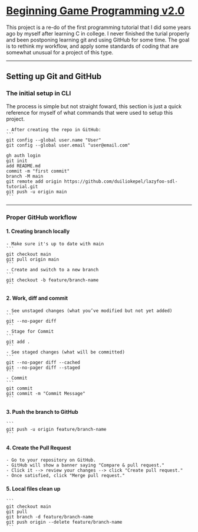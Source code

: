 # [Beginning Game Programming v2.0](https://lazyfoo.net/tutorials/SDL/)

This project is a re-do of the first programming tutorial that I did some years ago by myself after learning C in college. I never finished the turial properly and been postponing learning git and using GitHub for some time. The goal is to rethink my workflow, and apply some standards of coding that are somewhat unusual for a project of this type.

---

## Setting up Git and  GitHub

### The initial setup in CLI

The process is simple but not straight foward, this section is just a quick reference for myself of what commands that were used to setup this project.
    
    - After creating the repo in GitHub:
    ```
    git config --global user.name "User"
    git config --global user.email "user@email.com"
    
    gh auth login
    git init
    add README.md
    commit -m "first commit"
    branch -M main
    git remote add origin https://github.com/duiliokepel/lazyfoo-sdl-tutorial.git
    git push -u origin main
    ```

---

### Proper GitHub workflow
   
#### 1. Creating branch locally
    - Make sure it's up to date with main
    ```
    git checkout main
    git pull origin main
    ```
    - Create and switch to a new branch
    ```
    git checkout -b feature/branch-name
    ```

#### 2. Work, diff and commit
    - See unstaged changes (what you’ve modified but not yet added)
    ```
    git --no-pager diff
    ```
    - Stage for Commit
    ``` 
    git add .
    ```
    - See staged changes (what will be committed)
    ```
    git --no-pager diff --cached
    git --no-pager diff --staged
    ```
    - Commit
    ```
    git commit
    git commit -m "Commit Message"
    ```

#### 3. Push the branch to GitHub
    ```
    git push -u origin feature/branch-name
    ```

#### 4. Create the Pull Request
    - Go to your repository on GitHub.
    - GitHub will show a banner saying "Compare & pull request."
    - Click it --> review your changes --> click "Create pull request."
    - Once satisfied, click "Merge pull request."

#### 5. Local files clean up
    ```
    git checkout main
    git pull
    git branch -d feature/branch-name
    git push origin --delete feature/branch-name
    ```
